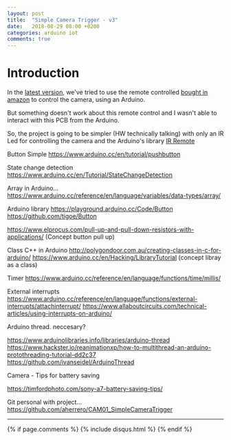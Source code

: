 ```yaml
---
layout: post
title:  "Simple Camera Trigger - v3"
date:   2018-08-29 08:00 +0200
categories: arduino iot
comments: true
---
```


# Introduction
In the [latest version](https://aherrero.github.io/arduino/iot/2018/08/16/SimpleCameraTrigger-v2.html), we've tried to use the remote controlled [bought in amazon](https://www.amazon.fr/IR-Telecommande-TOOGOO-Cameras-Compact/dp/B01G37SVXG/ref=sr_1_2?ie=UTF8&qid=1534395448&sr=8-2&keywords=telecommande+sony+camera) to control the camera, using an Arduino.

But something doesn't work about this remote control and I wasn't able to interact with this PCB from the Arduino.

So, the project is going to be simpler (HW technically talking) with only an IR Led for controlling the camera and the Arduino's library [IR Remote](https://github.com/z3t0/Arduino-IRremote)

Button
Simple
https://www.arduino.cc/en/tutorial/pushbutton

State change detection
https://www.arduino.cc/en/Tutorial/StateChangeDetection

Array in Arduino...
https://www.arduino.cc/reference/en/language/variables/data-types/array/

Arduino library
https://playground.arduino.cc/Code/Button
https://github.com/tigoe/Button

https://www.elprocus.com/pull-up-and-pull-down-resistors-with-applications/ (Concept button pull up)

Class C++ in Arduino
http://polygondoor.com.au/creating-classes-in-c-for-arduino/
https://www.arduino.cc/en/Hacking/LibraryTutorial (concept libray as a class)

Timer
https://www.arduino.cc/reference/en/language/functions/time/millis/

External interrupts
https://www.arduino.cc/reference/en/language/functions/external-interrupts/attachinterrupt/
https://www.allaboutcircuits.com/technical-articles/using-interrupts-on-arduino/

Arduino thread. neccesary?

https://www.arduinolibraries.info/libraries/arduino-thread
https://www.hackster.io/reanimationxp/how-to-multithread-an-arduino-protothreading-tutorial-dd2c37
https://github.com/ivanseidel/ArduinoThread

Camera - Tips for battery saving

https://timfordphoto.com/sony-a7-battery-saving-tips/

Git personal with project...
https://github.com/aherrero/CAM01_SimpleCameraTrigger

***

{% if page.comments %}
{% include disqus.html %}
{% endif %}
